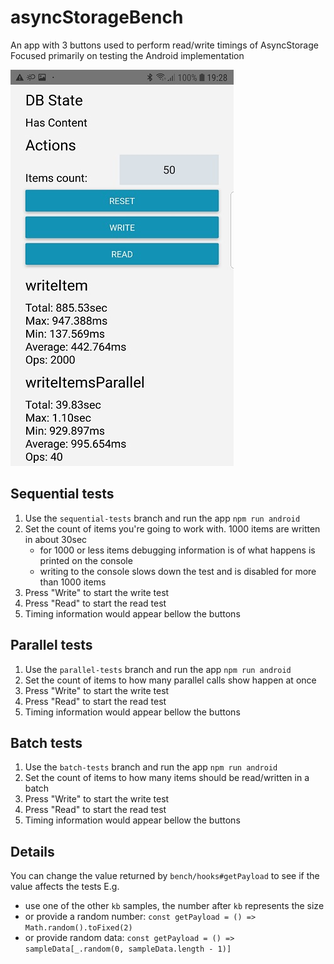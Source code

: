 # asyncStorageBench

An app with 3 buttons used to perform read/write timings of AsyncStorage  
Focused primarily on testing the Android implementation

![screenshot](./asyncStorageBench.jpg)

## Sequential tests

1. Use the `sequential-tests` branch and run the app `npm run android`
2. Set the count of items you're going to work with. 1000 items are written in about 30sec
   - for 1000 or less items debugging information is of what happens is printed on the console
   - writing to the console slows down the test and is disabled for more than 1000 items
3. Press "Write" to start the write test
4. Press "Read" to start the read test
5. Timing information would appear bellow the buttons

## Parallel tests

1. Use the `parallel-tests` branch and run the app `npm run android`
2. Set the count of items to how many parallel calls show happen at once
3. Press "Write" to start the write test
4. Press "Read" to start the read test
5. Timing information would appear bellow the buttons

## Batch tests

1. Use the `batch-tests` branch and run the app `npm run android`
2. Set the count of items to how many items should be read/written in a batch
3. Press "Write" to start the write test
4. Press "Read" to start the read test
5. Timing information would appear bellow the buttons

## Details

You can change the value returned by `bench/hooks#getPayload` to see if the value affects the tests
E.g. 
- use one of the other `kb` samples, the number after `kb` represents the size
- or provide a random number: `const getPayload = () => Math.random().toFixed(2)`
- or provide random data: `const getPayload = () => sampleData[_.random(0, sampleData.length - 1)]`
